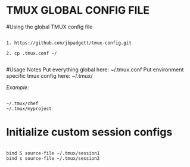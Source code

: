 TMUX GLOBAL CONFIG FILE
========================

#Using the global TMUX config file
<pre><code>
1. https://github.com/jbpadgett/tmux-config.git

2. cp .tmux.conf ~/

</pre></code>



#Usage Notes
Put everything global here:  ~/.tmux.conf
Put environment specific tmux config here:  ~/.tmux/<purposename>

*Example:*  
<pre><code>
~/.tmux/chef
~/.tmux/myproject
</pre></code>

# Initialize custom session configs
<pre><code>
bind S source-file ~/.tmux/session1
bind s source-file ~/.tmux/session2
</pre></code>



